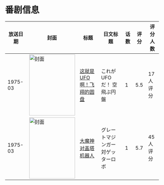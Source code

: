 # 番剧信息

|放送日期|封面|标题|日文标题|话数|评分|评分人数|
|---|---|---|---|---|---|---|
|1975-03|<img src="//lain.bgm.tv/pic/cover/c/ea/5c/112914_5DNUo.jpg" alt="封面" style="width:150px;height:200px;object-fit:cover;">|[这就是UFO啊！飞翔的圆盘](https://bangumi.tv/subject/112914)|これがUFOだ！ 空飛ぶ円盤|1|5.5|17人评分|
|1975-03|<img src="//lain.bgm.tv/pic/cover/c/46/2b/112951_t8gBP.jpg" alt="封面" style="width:150px;height:200px;object-fit:cover;">|[大魔神对盖塔机器人](https://bangumi.tv/subject/112951)|グレートマジンガー対ゲッターロボ|1|5.7|45人评分|
